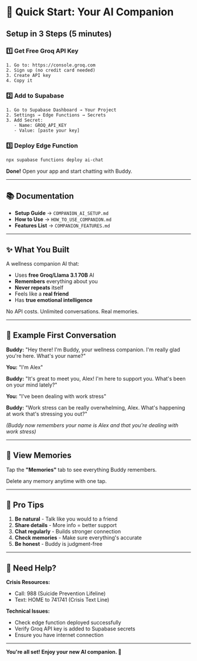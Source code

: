 # 🚀 Quick Start: Your AI Companion

## Setup in 3 Steps (5 minutes)

### 1️⃣ Get Free Groq API Key
```
1. Go to: https://console.groq.com
2. Sign up (no credit card needed)
3. Create API key
4. Copy it
```

### 2️⃣ Add to Supabase
```
1. Go to Supabase Dashboard → Your Project
2. Settings → Edge Functions → Secrets
3. Add Secret:
   - Name: GROQ_API_KEY
   - Value: [paste your key]
```

### 3️⃣ Deploy Edge Function
```bash
npx supabase functions deploy ai-chat
```

**Done!** Open your app and start chatting with Buddy.

---

## 📚 Documentation

- **Setup Guide** → `COMPANION_AI_SETUP.md`
- **How to Use** → `HOW_TO_USE_COMPANION.md`
- **Features List** → `COMPANION_FEATURES.md`

---

## ✨ What You Built

A wellness companion AI that:
- Uses **free Groq/Llama 3.1 70B** AI
- **Remembers** everything about you
- **Never repeats** itself
- Feels like a **real friend**
- Has **true emotional intelligence**

No API costs. Unlimited conversations. Real memories.

---

## 💬 Example First Conversation

**Buddy:** "Hey there! I'm Buddy, your wellness companion. I'm really glad you're here. What's your name?"

**You:** "I'm Alex"

**Buddy:** "It's great to meet you, Alex! I'm here to support you. What's been on your mind lately?"

**You:** "I've been dealing with work stress"

**Buddy:** "Work stress can be really overwhelming, Alex. What's happening at work that's stressing you out?"

*(Buddy now remembers your name is Alex and that you're dealing with work stress)*

---

## 🧠 View Memories

Tap the **"Memories"** tab to see everything Buddy remembers.

Delete any memory anytime with one tap.

---

## 🎯 Pro Tips

1. **Be natural** - Talk like you would to a friend
2. **Share details** - More info = better support
3. **Chat regularly** - Builds stronger connection
4. **Check memories** - Make sure everything's accurate
5. **Be honest** - Buddy is judgment-free

---

## 🚨 Need Help?

**Crisis Resources:**
- Call: 988 (Suicide Prevention Lifeline)
- Text: HOME to 741741 (Crisis Text Line)

**Technical Issues:**
- Check edge function deployed successfully
- Verify Groq API key is added to Supabase secrets
- Ensure you have internet connection

---

**You're all set! Enjoy your new AI companion. 💙**
